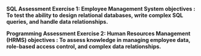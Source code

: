 **SQL Assessment
Exercise 1: Employee Management System
objectives : To test the ability to design relational databases, write complex SQL queries, and handle data relationships.**

**Programming Assessment
Exercise 2: Human Resources Management (HRMS)
objectives : To assess knowledge in managing employee data, role-based access control, and complex data relationships.**
